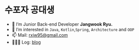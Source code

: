 # 수포자 공대생

- 👋 I’m Junior Back-end Developer **Jangwook Ryu.**
- 👀 I’m interested in `Java`, `Kotlin`,`Spring`, `Architecture` and `OOP`
- 📫 Mail: rxjw95@gmail.com
- 🏄🏻‍♂️ Log: [blog](https://rjvv.tistory.com/)


<!---
rxjw95/rxjw95 is a ✨ special ✨ repository because its `README.md` (this file) appears on your GitHub profile.
You can click the Preview link to take a look at your changes.
--->
